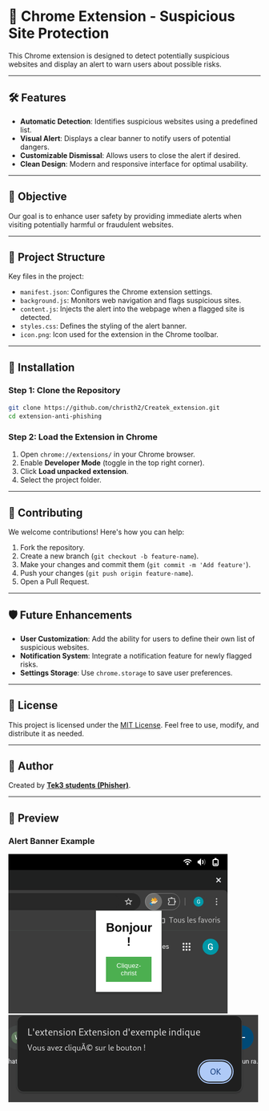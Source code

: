 # 🚀 Chrome Extension - Suspicious Site Protection

This Chrome extension is designed to detect potentially suspicious websites and display an alert to warn users about possible risks.

---

## 🛠️ Features
- **Automatic Detection**: Identifies suspicious websites using a predefined list.
- **Visual Alert**: Displays a clear banner to notify users of potential dangers.
- **Customizable Dismissal**: Allows users to close the alert if desired.
- **Clean Design**: Modern and responsive interface for optimal usability.

---

## 🎯 Objective
Our goal is to enhance user safety by providing immediate alerts when visiting potentially harmful or fraudulent websites.

---

## 📂 Project Structure
Key files in the project:

- `manifest.json`: Configures the Chrome extension settings.
- `background.js`: Monitors web navigation and flags suspicious sites.
- `content.js`: Injects the alert into the webpage when a flagged site is detected.
- `styles.css`: Defines the styling of the alert banner.
- `icon.png`: Icon used for the extension in the Chrome toolbar.

---

## 🚀 Installation
### Step 1: Clone the Repository
```bash
git clone https://github.com/christh2/Createk_extension.git
cd extension-anti-phishing
```

### Step 2: Load the Extension in Chrome
1. Open `chrome://extensions/` in your Chrome browser.
2. Enable **Developer Mode** (toggle in the top right corner).
3. Click **Load unpacked extension**.
4. Select the project folder.

---

## 🌟 Contributing
We welcome contributions! Here's how you can help:
1. Fork the repository.
2. Create a new branch (`git checkout -b feature-name`).
3. Make your changes and commit them (`git commit -m 'Add feature'`).
4. Push your changes (`git push origin feature-name`).
5. Open a Pull Request.

---

## 🛡️ Future Enhancements
- **User Customization**: Add the ability for users to define their own list of suspicious websites.
- **Notification System**: Integrate a notification feature for newly flagged risks.
- **Settings Storage**: Use `chrome.storage` to save user preferences.

---

## 📄 License
This project is licensed under the [MIT License](LICENSE). Feel free to use, modify, and distribute it as needed.

---

## 👤 Author
Created by **[Tek3 students (Phisher)](https://github.com/christh2/Createk_extension.git)**.

---

## 📸 Preview
### Alert Banner Example
![Alert Banner](screen1.png)
![Alert Banner](screen2.png)
